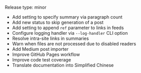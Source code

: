 Release type: minor

- Add setting to specify summary via paragraph count
- Add new status to skip generation of a post
- Add setting to append ``ref`` parameter to links in feeds
- Configure logging handler via ``--log-handler`` CLI option
- Resolve intra-site links in summaries
- Warn when files are not processed due to disabled readers
- Add Medium post importer
- Improve GitHub Pages workflow
- Improve code test coverage
- Translate documentation into Simplified Chinese

